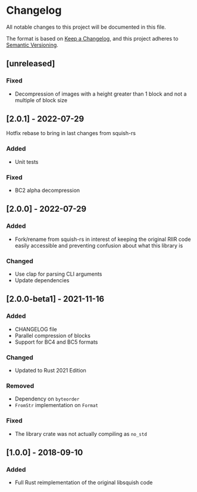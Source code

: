 # Changelog
All notable changes to this project will be documented in this file.

The format is based on [Keep a Changelog](https://keepachangelog.com/en/1.0.0/),
and this project adheres to [Semantic Versioning](https://semver.org/spec/v2.0.0.html).

## [unreleased]
### Fixed
- Decompression of images with a height greater than 1 block and not a multiple of block size


## [2.0.1] - 2022-07-29
Hotfix rebase to bring in last changes from squish-rs
### Added
- Unit tests

### Fixed
- BC2 alpha decompression


## [2.0.0] - 2022-07-29
### Added
- Fork/rename from squish-rs in interest of keeping the original RIIR code easily accessible and preventing confusion about what this library is

### Changed
- Use clap for parsing CLI arguments
- Update dependencies


## [2.0.0-beta1] - 2021-11-16
### Added
- CHANGELOG file
- Parallel compression of blocks
- Support for BC4 and BC5 formats

### Changed
- Updated to Rust 2021 Edition

### Removed
- Dependency on `byteorder`
- `FromStr` implementation on `Format`

### Fixed
- The library crate was not actually compiling as `no_std`


## [1.0.0] - 2018-09-10
### Added
- Full Rust reimplementation of the original libsquish code
